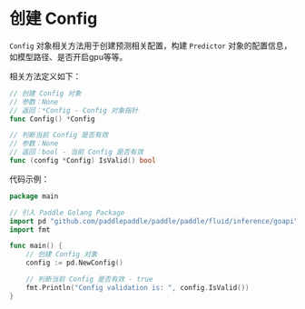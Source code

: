 # 创建 Config

`Config` 对象相关方法用于创建预测相关配置，构建 `Predictor` 对象的配置信息，如模型路径、是否开启gpu等等。

相关方法定义如下：

```go
// 创建 Config 对象
// 参数：None
// 返回：*Config - Config 对象指针
func Config() *Config

// 判断当前 Config 是否有效
// 参数：None
// 返回：bool - 当前 Config 是否有效
func (config *Config) IsValid() bool
```

代码示例：

```go
package main

// 引入 Paddle Golang Package
import pd "github.com/paddlepaddle/paddle/paddle/fluid/inference/goapi"
import fmt

func main() {
    // 创建 Config 对象
    config := pd.NewConfig()

    // 判断当前 Config 是否有效 - true
    fmt.Println("Config validation is: ", config.IsValid())
}
```